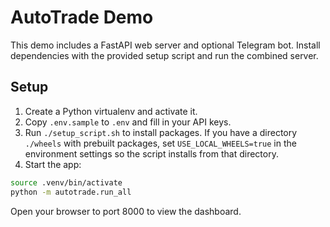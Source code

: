 # AutoTrade Demo

This demo includes a FastAPI web server and optional Telegram bot. Install dependencies with the provided setup script and run the combined server.

## Setup

1. Create a Python virtualenv and activate it.
2. Copy `.env.sample` to `.env` and fill in your API keys.
3. Run `./setup_script.sh` to install packages. If you have a directory `./wheels` with prebuilt packages, set `USE_LOCAL_WHEELS=true` in the environment settings so the script installs from that directory.
4. Start the app:

```bash
source .venv/bin/activate
python -m autotrade.run_all
```

Open your browser to port 8000 to view the dashboard.
